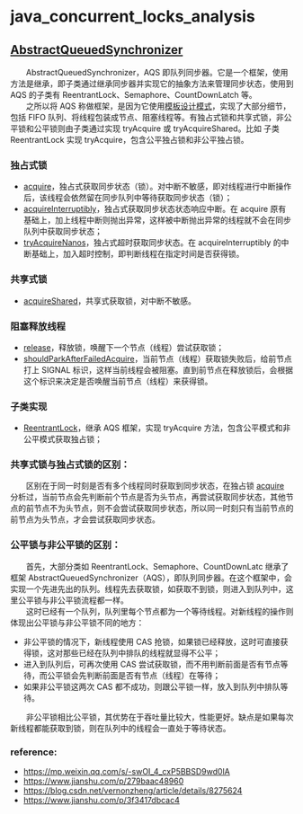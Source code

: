 # java_concurrent_locks_analysis

## [AbstractQueuedSynchronizer](https://github.com/martin-1992/Java-Lock-Notes/tree/master/AQS%20%E6%A1%86%E6%9E%B6%E5%8D%B3%E5%85%B6%E5%AD%90%E7%B1%BB%E6%BA%90%E7%A0%81%E5%88%86%E6%9E%90/AbstractQueuedSynchronizer)
　　AbstractQueuedSynchronizer，AQS 即队列同步器。它是一个框架，使用方法是继承，即子类通过继承同步器并实现它的抽象方法来管理同步状态，使用到 AQS 的子类有 ReentrantLock、Semaphore、CountDownLatch 等。 <br />
　　之所以将 AQS 称做框架，是因为它使用[模板设计模式](https://github.com/martin-1992/head_first_design_patterns_notebook/tree/master/chapter_8)，实现了大部分细节，包括 FIFO 队列、将线程包装成节点、阻塞线程等。有独占式锁和共享式锁，非公平锁和公平锁则由子类通过实现 tryAcquire 或 tryAcquireShared。比如 子类 ReentrantLock 实现 tryAcquire，包含公平独占锁和非公平独占锁。

### 独占式锁
- [acquire](https://github.com/martin-1992/Java-Lock-Notes/blob/master/AQS%20%E6%A1%86%E6%9E%B6%E5%8D%B3%E5%85%B6%E5%AD%90%E7%B1%BB%E6%BA%90%E7%A0%81%E5%88%86%E6%9E%90/%E7%8B%AC%E5%8D%A0%E5%BC%8F%E9%94%81/acquire.md)，独占式获取同步状态（锁）。对中断不敏感，即对线程进行中断操作后，该线程会依然留在同步队列中等待获取同步状态（锁）；
- [acquireInterruptibly](https://github.com/martin-1992/Java-Lock-Notes/blob/master/AQS%20%E6%A1%86%E6%9E%B6%E5%8D%B3%E5%85%B6%E5%AD%90%E7%B1%BB%E6%BA%90%E7%A0%81%E5%88%86%E6%9E%90/%E7%8B%AC%E5%8D%A0%E5%BC%8F%E9%94%81/acquireInterruptibly.md)，独占式获取同步状态状态响应中断。在 acquire 原有基础上，加上线程中断则抛出异常，这样被中断抛出异常的线程就不会在同步队列中获取同步状态；
- [tryAcquireNanos](https://github.com/martin-1992/Java-Lock-Notes/blob/master/AQS%20%E6%A1%86%E6%9E%B6%E5%8D%B3%E5%85%B6%E5%AD%90%E7%B1%BB%E6%BA%90%E7%A0%81%E5%88%86%E6%9E%90/%E7%8B%AC%E5%8D%A0%E5%BC%8F%E9%94%81/tryAcquireNanos.md)，独占式超时获取同步状态。在 acquireInterruptibly 的中断基础上，加入超时控制，即判断线程在指定时间是否获得锁。

### 共享式锁
- [acquireShared](https://github.com/martin-1992/Java-Lock-Notes/blob/master/AQS%20%E6%A1%86%E6%9E%B6%E5%8D%B3%E5%85%B6%E5%AD%90%E7%B1%BB%E6%BA%90%E7%A0%81%E5%88%86%E6%9E%90/%E5%85%B1%E4%BA%AB%E5%BC%8F%E9%94%81/acquireShared.md)，共享式获取锁，对中断不敏感。

### 阻塞释放线程
- [release](https://github.com/martin-1992/Java-Lock-Notes/blob/master/AQS%20%E6%A1%86%E6%9E%B6%E5%8D%B3%E5%85%B6%E5%AD%90%E7%B1%BB%E6%BA%90%E7%A0%81%E5%88%86%E6%9E%90/%E9%98%BB%E5%A1%9E%E9%87%8A%E6%94%BE%E7%BA%BF%E7%A8%8B/release.md)，释放锁，唤醒下一个节点（线程）尝试获取锁；
- [shouldParkAfterFailedAcquire](https://github.com/martin-1992/Java-Lock-Notes/blob/master/AQS%20%E6%A1%86%E6%9E%B6%E5%8D%B3%E5%85%B6%E5%AD%90%E7%B1%BB%E6%BA%90%E7%A0%81%E5%88%86%E6%9E%90/%E9%98%BB%E5%A1%9E%E9%87%8A%E6%94%BE%E7%BA%BF%E7%A8%8B/shouldParkAfterFailedAcquire.md)，当前节点（线程）获取锁失败后，给前节点打上 SIGNAL 标识，这样当前线程会被阻塞。直到前节点在释放锁后，会根据这个标识来决定是否唤醒当前节点（线程）来获得锁。

### 子类实现
- [ReentrantLock](https://github.com/martin-1992/Java-Lock-Notes/blob/master/AQS%20%E6%A1%86%E6%9E%B6%E5%8D%B3%E5%85%B6%E5%AD%90%E7%B1%BB%E6%BA%90%E7%A0%81%E5%88%86%E6%9E%90/%E5%AD%90%E7%B1%BB%E5%AE%9E%E7%8E%B0/README.md)，继承 AQS 框架，实现 tryAcquire 方法，包含公平模式和非公平模式获取独占锁；

### 共享式锁与独占式锁的区别：
　　区别在于同一时刻是否有多个线程同时获取到同步状态，在独占锁 [acquire](https://github.com/martin-1992/Java-Lock-Notes/blob/master/AQS%20%E6%A1%86%E6%9E%B6%E5%8D%B3%E5%85%B6%E5%AD%90%E7%B1%BB%E6%BA%90%E7%A0%81%E5%88%86%E6%9E%90/%E7%8B%AC%E5%8D%A0%E5%BC%8F%E9%94%81/acquire.md) 分析过，当前节点会先判断前个节点是否为头节点，再尝试获取同步状态，其他节点的前节点不为头节点，则不会尝试获取同步状态，所以同一时刻只有当前节点的前节点为头节点，才会尝试获取同步状态。

### 公平锁与非公平锁的区别：
　　首先，大部分类如 ReentrantLock、Semaphore、CountDownLatc 继承了框架 AbstractQueuedSynchronizer（AQS），即队列同步器。在这个框架中，会实现一个先进先出的队列。线程先去获取锁，如获取不到锁，则进入到队列中，这里公平锁与非公平锁流程都一样。<br />
　　这时已经有一个队列，队列里每个节点都为一个等待线程。对新线程的操作则体现出公平锁与非公平锁不同的地方：

- 非公平锁的情况下，新线程使用 CAS 抢锁，如果锁已经释放，这时可直接获得锁，这对那些已经在队列中排队的线程就显得不公平；
- 进入到队列后，可再次使用 CAS 尝试获取锁，而不用判断前面是否有节点等待，而公平锁会先判断前面是否有节点（线程）在等待；
- 如果非公平锁这两次 CAS 都不成功，则跟公平锁一样，放入到队列中排队等待。

　　非公平锁相比公平锁，其优势在于吞吐量比较大，性能更好。缺点是如果每次新线程都能获取到锁，则在队列中的线程会一直处于等待状态。
  
### reference:

- https://mp.weixin.qq.com/s/-swOI_4_cxP5BBSD9wd0lA 
- https://www.jianshu.com/p/279baac48960 
- https://blog.csdn.net/vernonzheng/article/details/8275624
- https://www.jianshu.com/p/3f3417dbcac4 
